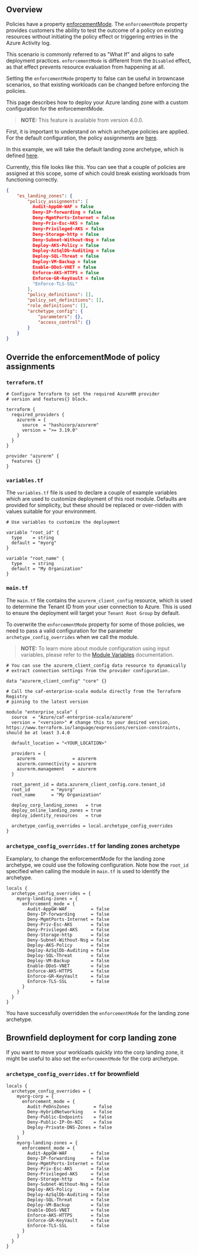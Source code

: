 <!-- markdownlint-disable first-line-h1 -->
## Overview

Policies have a property [enforcementMode](https://learn.microsoft.com/en-us/azure/governance/policy/concepts/assignment-structure#enforcement-mode). The `enforcementMode` property provides customers the ability to test the outcome of a policy on existing resources without initiating the policy effect or triggering entries in the Azure Activity log.

This scenario is commonly referred to as "What If" and aligns to safe deployment practices. `enforcementMode` is different from the `Disabled` effect, as that effect prevents resource evaluation from happening at all.

Setting the `enforcementMode` property to false can be useful in browncase scenarios, so that existing workloads can be changed before enforcing the policies.

This page describes how to deploy your Azure landing zone with a custom configuration for the enforcementMode.

> **NOTE:** This feature is available from version 4.0.0.

First, it is important to understand on which archetype policies are applied. For the default configuration, the policy assignments are [here](../../modules/archetypes/lib/archetype_definitions/).

In this example, we will take the default landing zone archetype, which is defined [here](../../modules/archetypes/lib/archetype_definitions/archetype_definition_es_landing_zones.tmpl.json).

Currently, this file looks like this. You can see that a couple of policies are assigned at this scope, some of which could break existing workloads from functioning correctly.

```json
{
    "es_landing_zones": {
        "policy_assignments": [
          Audit-AppGW-WAF = false
          Deny-IP-forwarding = false
          Deny-MgmtPorts-Internet = false
          Deny-Priv-Esc-AKS = false
          Deny-Privileged-AKS = false
          Deny-Storage-http = false
          Deny-Subnet-Without-Nsg = false
          Deploy-AKS-Policy = false
          Deploy-AzSqlDb-Auditing = false
          Deploy-SQL-Threat = false
          Deploy-VM-Backup = false
          Enable-DDoS-VNET = false
          Enforce-AKS-HTTPS = false
          Enforce-GR-KeyVault = false
          "Enforce-TLS-SSL"
        ],
        "policy_definitions": [],
        "policy_set_definitions": [],
        "role_definitions": [],
        "archetype_config": {
            "parameters": {},
            "access_control": {}
        }
    }
}
```

## Override the enforcementMode of policy assignments

### `terraform.tf`

```hcl
# Configure Terraform to set the required AzureRM provider
# version and features{} block.

terraform {
  required_providers {
    azurerm = {
      source  = "hashicorp/azurerm"
      version = ">= 3.19.0"
    }
  }
}

provider "azurerm" {
  features {}
}
```

### `variables.tf`

The `variables.tf` file is used to declare a couple of example variables which are used to customize deployment of this root module. Defaults are provided for simplicity, but these should be replaced or over-ridden with values suitable for your environment.

```hcl
# Use variables to customize the deployment

variable "root_id" {
  type    = string
  default = "myorg"
}

variable "root_name" {
  type    = string
  default = "My Organization"
}
```

### `main.tf`

The `main.tf` file contains the `azurerm_client_config` resource, which is used to determine the Tenant ID from your user connection to Azure. This is used to ensure the deployment will target your `Tenant Root Group` by default.

To overwrite the `enforcementMode` property for some of those policies, we need to pass a valid configuration for the parameter `archetype_config_overrides` when we call the module.

> **NOTE:** To learn more about module configuration using input variables, please refer to the [Module Variables](%5BUser-Guide%5D-Module-Variables) documentation.

```hcl
# You can use the azurerm_client_config data resource to dynamically
# extract connection settings from the provider configuration.

data "azurerm_client_config" "core" {}

# Call the caf-enterprise-scale module directly from the Terraform Registry
# pinning to the latest version

module "enterprise_scale" {
  source  = "Azure/caf-enterprise-scale/azurerm"
  version = "<version>" # change this to your desired version, https://www.terraform.io/language/expressions/version-constraints, should be at least 3.4.0

  default_location = "<YOUR_LOCATION>"

  providers = {
    azurerm              = azurerm
    azurerm.connectivity = azurerm
    azurerm.management   = azurerm
  }

  root_parent_id = data.azurerm_client_config.core.tenant_id
  root_id        = "myorg"
  root_name      = "My Organization"

  deploy_corp_landing_zones   = true
  deploy_online_landing_zones = true
  deploy_identity_resources   = true

  archetype_config_overrides = local.archetype_config_overrides
}
```

### `archetype_config_overrides.tf` for landing zones archetype

Examplary, to change the enforcementMode for the landing zone archetype, we could use the following configuration. Note how the `root_id` specified when calling the module in `main.tf` is used to identify the archetype.

```hcl
locals {
  archetype_config_overrides = {
    myorg-landing-zones = {
      enforcement_mode = {
        Audit-AppGW-WAF         = false
        Deny-IP-forwarding      = false
        Deny-MgmtPorts-Internet = false
        Deny-Priv-Esc-AKS       = false
        Deny-Privileged-AKS     = false
        Deny-Storage-http       = false
        Deny-Subnet-Without-Nsg = false
        Deploy-AKS-Policy       = false
        Deploy-AzSqlDb-Auditing = false
        Deploy-SQL-Threat       = false
        Deploy-VM-Backup        = false
        Enable-DDoS-VNET        = false
        Enforce-AKS-HTTPS       = false
        Enforce-GR-KeyVault     = false
        Enforce-TLS-SSL         = false
      }
    }
  }
}
```

You have successfully overridden the `enforcementMode` for the landing zone archetype.

## Brownfield deployment for corp landing zone

If you want to move your workloads quickly into the corp landing zone, it might be useful to also set the `enforcementMode` for the corp archetype.

### `archetype_config_overrides.tf` for brownfield

```hcl
locals {
  archetype_config_overrides = {
    myorg-corp = {
      enforcement_mode = {
        Audit-PeDnsZones         = false
        Deny-HybridNetworking    = false
        Deny-Public-Endpoints    = false
        Deny-Public-IP-On-NIC    = false
        Deploy-Private-DNS-Zones = false
      }
    }
    myorg-landing-zones = {
      enforcement_mode = {
        Audit-AppGW-WAF         = false
        Deny-IP-forwarding      = false
        Deny-MgmtPorts-Internet = false
        Deny-Priv-Esc-AKS       = false
        Deny-Privileged-AKS     = false
        Deny-Storage-http       = false
        Deny-Subnet-Without-Nsg = false
        Deploy-AKS-Policy       = false
        Deploy-AzSqlDb-Auditing = false
        Deploy-SQL-Threat       = false
        Deploy-VM-Backup        = false
        Enable-DDoS-VNET        = false
        Enforce-AKS-HTTPS       = false
        Enforce-GR-KeyVault     = false
        Enforce-TLS-SSL         = false
      }
    }
  }
}
```
